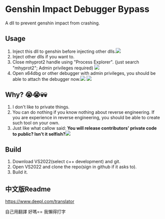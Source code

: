 # Genshin Impact Debugger Bypass
A dll to prevent genshin impact from crashing.

## Usage
1. Inject this dll to genshin before injecting other dlls.![](https://i.imgur.com/ZRrpgCu.png)
2. Inject other dlls if you want to.
3. Close mhyprot2 handle using "Process Explorer". (just search "mhyprot2"; Admin privileges required) ![](https://i.imgur.com/vw9Q28f.png)
4. Open x64dbg or other debugger with admin privileges, you should be able to attach the debugger now.![](https://i.imgur.com/hlk4HQi.png)
![](https://i.imgur.com/ugQdpWm.png)


## Why? :sob::sob::skull::skull:

1. I don't like to private things.
2. You can do nothing if you know nothing about reverse engineering. If you are experience in reverse engineering, you should be able to create such tool on your own.
3. Just like what callow said:
    **You will release contributors' private code to public? Isn't it selfish?**![](https://i.imgur.com/LX2cL5e.png)



## Build
1. Download VS2022(select c++ development) and git.
2. Open VS2022 and clone the repo(sign in github if it asks to).
3. Build it.

## 中文版Readme

https://www.deepl.com/translator

自己用翻譯 好嗎== 我懶得打字
